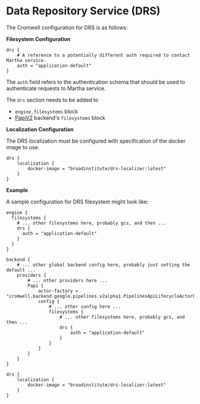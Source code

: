 # Data Repository Service (DRS)

The Cromwell configuration for DRS is as follows:

**Filesystem Configuration**

```hocon
drs {
    # A reference to a potentially different auth required to contact Martha service.
    auth = "application-default"
}
```

The `auth` field refers to the authentication schema that should be used to authenticate requests to Martha service.

The `drs` section needs to be added to
- `engine.filesystems` block
- [PapiV2](http://cromwell.readthedocs.io/en/develop/backends/Google) backend's `filesystems` block


**Localization Configuration**

The DRS localization must be configured with specification of the docker image to use.

```hocon
drs {
    localization {
        docker-image = "broadinstitute/drs-localizer:latest"
    }
}
```


**Example**

A sample configuration for DRS filesystem might look like:

```hocon
engine {
  filesystems {
    # ... other filesystems here, probably gcs, and then ...
    drs {
      auth = "application-default"
    }
  }
}

backend {
    # ... other global backend config here, probably just setting the default ...
    providers {
        # ... other providers here ...
        Papi {
            actor-factory = "cromwell.backend.google.pipelines.v2alpha1.PipelinesApiLifecycleActorFactory"
            config {
                # ... other config here ...
                filesystems {
                    # ... other filesystems here, probably gcs, and then ...
                    drs {
                        auth = "application-default"
                    }
                }
            }
        }
    }
}

drs {
    localization {
        docker-image = "broadinstitute/drs-localizer:latest"
    }
}
```

